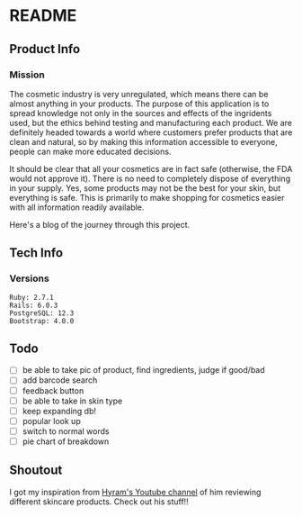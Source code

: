 # README

## Product Info
### Mission
The cosmetic industry is very unregulated, which means there can be almost anything in your products. The purpose of this application is to spread knowledge not only in the sources and effects of the ingridents used, but the ethics behind testing and manufacturing each product. We are definitely headed towards a world where customers prefer products that are clean and natural, so by making this information accessible to everyone, people can make more educated decisions.

It should be clear that all your cosmetics are in fact safe (otherwise, the FDA would not approve it). There is no need to completely dispose of everything in your supply. Yes, some products may not be the best for your skin, but everything is safe. This is primarily to make shopping for cosmetics easier with all information readily available.

Here's a blog of the journey through this project.

## Tech Info

<!-- link to site -->

### Versions
```
Ruby: 2.7.1
Rails: 6.0.3
PostgreSQL: 12.3
Bootstrap: 4.0.0
```

## Todo
- [ ] be able to take pic of product, find ingredients, judge if good/bad
- [ ] add barcode search
- [ ] feedback button
- [ ] be able to take in skin type
- [ ] keep expanding db!
- [ ] popular look up
- [ ] switch to normal words
- [ ] pie chart of breakdown

## Shoutout
I got my inspiration from [Hyram's Youtube channel](https://www.youtube.com/channel/UC2sYit3cZ2CuD_8FHYH7O_Q) of him reviewing different skincare products.
Check out his stuff!!

